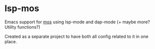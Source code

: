 # lsp-mos
Emacs support for [mos](https://github.com/datatrash/mos) using lsp-mode and dap-mode (+ maybe more? Utility functions?)


Created as a separate project to have both all config related to it in one place. 
